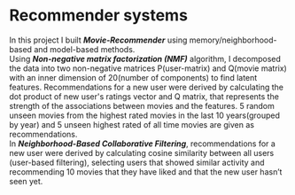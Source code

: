 # Recommender systems
In this project I built ***Movie-Recommender***  using memory/neighborhood-based and model-based methods. <br>
Using ***Non-negative matrix factorization (NMF)*** algorithm,  I decomposed the data into two non-negative matrices P(user-matrix) and Q(movie matrix) with an inner dimension of 20(number of components) to find latent features. Recommendations for a new user were derived by calculating the dot product of new user's ratings vector and Q matrix, that represents the strength of the associations between movies and the features. 5 random unseen movies from the highest rated movies in the last 10 years(grouped by year) and 5 unseen highest rated of all time  movies are given as recommendations.<br/> In ***Neighborhood-Based Collaborative Filtering***, recommendations for a new user were derived by calculating cosine similarity between all users (user-based filtering), selecting users that showed similar activity and recommending 10 movies that they have liked and that the new user hasn’t seen yet. 